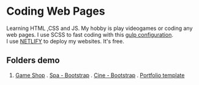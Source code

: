 # Coding Web Pages
Learning HTML ,CSS and JS. My hobby is play videogames or coding any web pages.
I use SCSS to fast coding with this [gulp configuration](https://github.com/cbherit/gulp-template-scss-autoprefixer).  
I use [NETLIFY](https://www.netlify.com/) to deploy my websites. It's free.

## Folders demo
1. [Game Shop](https://thirsty-euclid-344f9f.netlify.com/)
. [Spa - Bootstrap](https://app.netlify.com/sites/relaxed-ramanujan-7df3d0/overview)
. [Cine - Bootstrap](https://admiring-saha-190bfe.netlify.com/)
. [Portfolio template](https://relaxed-ramanujan-7df3d0.netlify.com/)

